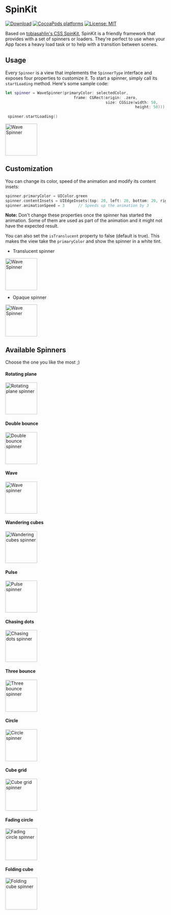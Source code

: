 # SpinKit
[![Download](https://img.shields.io/cocoapods/v/SpinKitFramework.svg)](https://cocoapods.org/pods/SpinKitFramework)
[![CocoaPods platforms](https://img.shields.io/cocoapods/p/SpinKitFramework.svg)](https://cocoapods.org/pods/SpinKitFramework)
[![License: MIT](https://img.shields.io/badge/License-MIT-yellow.svg)](https://opensource.org/licenses/MIT)

Based on [tobiasahlin's CSS SpinKit](https://github.com/tobiasahlin/SpinKit), SpinKit is a friendly framework that provides with a set of spinners or loaders. They're perfect to use when your App faces a heavy load task or to help with a transition between scenes.

## Usage
Every `Spinner` is a view that implements the `SpinnerType` interface and exposes four properties to customize it. To start a spinner, simply call its `startLoading` method. Here's some sample code:

```swift
let spinner = WaveSpinner(primaryColor: selectedColor,
                              frame: CGRect(origin: .zero,
                                            size: CGSize(width: 50,
                                                         height: 50)))
 
 spinner.startLoading()
```
<img src="/resources/wave_spiner.gif" width="100" title="Wave Spinner">

## Customization
You can change its color, speed of the animation and modify its content insets:
```swift
spinner.primaryColor = UIColor.green
spinner.contentInsets = UIEdgeInsets(top: 20, left: 20, bottom: 20, right: 20)
spinner.animationSpeed = 3      // Speeds up the animation by 3
```

**Note:** Don't change these properties once the spinner has started the animation. Some of them are used as part of the animation and it might not have the expected result.

You can also set the `isTranslucent` property to false (default is true). This makes the view take the `primaryColor` and show the spinner in a white tint.

* Translucent spinner
<img src="/resources/double_bounce.gif" width="100" title="Wave Spinner">

* Opaque spinner
<img src="/resources/double_bounce_translucent.gif" width="100" title="Wave Spinner">

## Available Spinners
Choose the one you like the most ;)
#### Rotating plane
<img src="/resources/rotating_plane.gif" width="100" title="Rotating plane spinner">

#### Double bounce
<img src="/resources/double_bounce_red.gif" width="100" title="Double bounce spinner">

#### Wave
<img src="/resources/wave_red.gif" width="100" title="Wave spinner">

#### Wandering cubes
<img src="/resources/wandering_cubes.gif" width="100" title="Wandering cubes spinner">

#### Pulse
<img src="/resources/pulse.gif" width="100" title="Pulse spinner">

#### Chasing dots
<img src="/resources/chasing_dots.gif" width="100" title="Chasing dots spinner">

#### Three bounce
<img src="/resources/three_bounce.gif" width="100" title="Three bounce spinner">

#### Circle
<img src="/resources/circle.gif" width="100" title="Circle spinner">

#### Cube grid
<img src="/resources/cube_grid.gif" width="100" title="Cube grid spinner">

#### Fading circle
<img src="/resources/fading_circle.gif" width="100" title="Fading circle spinner">

#### Folding cube
<img src="/resources/folding_cube_spinner_red.gif" width="100" title="Folding cube spinner">
